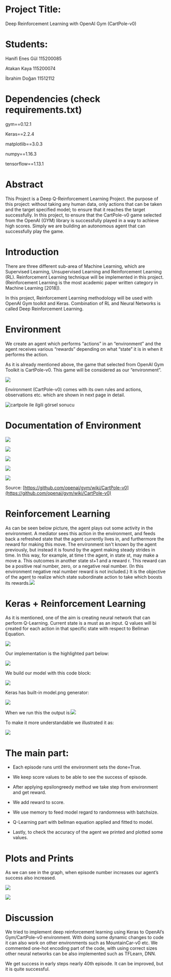 # Project Title:

Deep Reinforcement Learning with OpenAI Gym (CartPole-v0)  

# Students:

Hanifi Enes Gül 115200085

Atakan Kaya 115200074

İbrahim Doğan 11512112

  
# Dependencies (check requirements.txt)
gym==0.12.1

Keras==2.2.4

matplotlib==3.0.3

numpy==1.16.3

tensorflow==1.13.1

# Abstract

This Project is a Deep Q-Reinforcement Learning Project. the purpose of this project: without taking any human data, only actions that can be taken and the target specified model; to ensure that it reaches the target successfully. In this project, to ensure that the CartPole-v0 game selected from the OpenAI (GYM) library is successfully played in a way to achieve high scores. Simply we are building an autonomous agent that can successfully play the game.

  

# Introduction

There are three different sub-area of Machine Learning, which are Supervised Learning, Unsupervised Learning and Reinforcement Learning (RL). Reinforcement Learning technique will be implemented in this project. (Reinforcement Learning is the most academic paper written category in Machine Learning [2018]).

In this project, Reinforcement Learning methodology will be used with OpenAI Gym toolkit and Keras. Combination of RL and Neural Networks is called Deep Reinforcement Learning.

  

# Environment

We create an agent which performs “actions” in an “environment” and the agent receives various “rewards” depending on what “state” it is in when it performs the action.

As it is already mentioned above, the game that selected from OpenAI Gym Toolkit is CartPole-v0. This game will be considered as our “environment”.

![](https://lh6.googleusercontent.com/RYNQqU2HPPF8N765zDev8jgdouUzW47UYup7-pURxXiuei41A0EXOzt0zkEY65mPMzPMfJxTbIccDqybSKnZMKEyoFEWmHN5o_RCvKVBhlVJSx8VmeKSnL1_XNIwXAX4ZyrPB9OOOSvBfiePkA)

Environment (CartPole-v0) comes with its own rules and actions, observations etc. which are shown in next page in detail.

  
![cartpole ile ilgili görsel sonucu](https://lh3.googleusercontent.com/CizYrd298-X9l8lrndwHewshdFG2b7iJSf-cPfquVf4HOCaK5YgK1SPuSnGAA12is-t5LWE815iCgSYQ9HzIdPm3V79-sK96LIGiBLbzYPu3cPCBov-soNI2hWTJ9q4F1gTScdMu9vHBFsu2uA)

# Documentation of Environment

![](https://lh5.googleusercontent.com/nbEIET8XH3wqOUc_BcZjgZJRFAvrQm_nVd1WCnZd4jIfcyv7931n43SfRoxtizqEKztmw-rLNU9ue6O6lD0bDIQvhs-e0Zwwo6WA-I2C7aNu5-OJwV8F1l-T7yZ8DNkeG3hUfBbX-HzUIRpZpQ)

![](https://lh3.googleusercontent.com/hxWAjSvwvdeARJTuwg5odbAM7830HPAsRSQz1UMW6o_AfEdMnZmV_oA1vO-bJEtKAPWsDRvrwnib2i8cj8yxvP7fayvbFDuNGPhYcrhGQYhbvdKRcYpFN6Mh8J3-ei0Fph_S2vUcFHLeusnRPA)

![](https://lh3.googleusercontent.com/fnNePIrY8ljA3Bq9Wt7fAw1w6kxB6ZGhvNaIO9gQZWORHfwijvo8NG8BpRNtT-_1zvF8IQrgqcHbVqMsWCpGR5hdC1wxTCd5pSmWn6XElPiFzhUjoczamQym0VHLoxZ38aVxJH86mfXzLE8xHg)

![](https://lh4.googleusercontent.com/Cr30u-u6LGEKXzg3lmRKJ9-CpZkcBVETa19ySHX19Q-lELkyfV46mBzAxg7NPeCz9Gr_tvCGBUOsHM4_MawcthiX1_Cw5mrBmrlEDIbmS1C5hYZc0BUKqD_wq9fcPdKhnUbbgKLh7jN58nspQw)

![](https://lh4.googleusercontent.com/d9pEVjYlE426BGlCdp3TR_O8Idl4vFV6vkuuyy6L7QeJIQw6q6-ArHGdACWQ2a9lkpf0a28ME4riSVVvVu-u1n3vU7AMc1Ee99cxh3DY6E8j7GLOudycBlitWOk_00YSw5T1nHRVPbC6xm_9sQ)

Source: [https://github.com/openai/gym/wiki/CartPole-v0](https://github.com/openai/gym/wiki/CartPole-v0)

  
  

# Reinforcement Learning

As can be seen below picture, the agent plays out some activity in the environment. A mediator sees this action in the environment, and feeds back a refreshed state that the agent currently lives in, and furthermore the reward for making this move. The environment isn't known by the agent previously, but instead it is found by the agent making steady strides in time. In this way, for example, at time t the agent, in state st, may make a move a. This outcomes in another state st+1 and a reward r. This reward can be a positive real number, zero, or a negative real number. (In this environment negative real number reward is not included.) It is the objective of the agent to realize which state subordinate action to take which boosts its rewards.![](https://lh3.googleusercontent.com/d5ox3TQqnT_gxy49vs4RG07-cKQn2Df7324CW_AbXd-nTnLoo891FZUcZjrxo22sHVHhGF7k4z3hD2fKWq7Ygyo3W_BZNZF_StxWgEmZ1V_8s0pRiG6DFCkhe0PMCFd8pKJ7ct1LjVTOM0v3Zg)

  

# Keras + Reinforcement Learning

As it is mentioned, one of the aim is creating neural network that can perform Q-Learning. Current state is a must as an input. Q values will bi created for each action in that specific state with respect to Bellman Equation.

![](https://lh5.googleusercontent.com/pp_FzNg9lj8gcL8vloiIdmSKpVfNnt08IbIWuYa0h391Qaot8VOmNz6cpitCbEoM1m6M8oD_cUA9s-k0PSzsfsArNAfeqfm-qS9iZWtZLoM6PYjbXCTX7Uo-iBp9rvqAa5fZrnnqb3tE76_bXA)

Our implementation is the highlighted part below:

![](https://lh3.googleusercontent.com/x6hewoINMZV0dVBw3YPGuAo4RjweQWq3DT_v1pg_cTIIT8z4CfGzxQbu68AObXe3od_MbLFY-iNIHhq7AVD28_1fLx8n81srEcZtiQRG4gaOtinjkxfNvP3lQaCaU6JXSlQhmGnZ2CYKk8ZNrQ)

  
  

We build our model with this code block:

![](https://lh4.googleusercontent.com/MSgB5NGpZag4Qq_Aw0jHI9xD45DpnnxPNOu8P_EZo9zxmD9Mux9Lg2vh1Jp1jn49Ihzze9MYaSdkpfaCfUG7LXQW7a0kok4G-NjYLvSpILo0iyEaBTJihP7ALDwtZCvzQcXfQBa83poIWOQ1zg)

  

Keras has built-in model.png generator:

![](https://lh4.googleusercontent.com/4dxzPwQcE7hgc4BPBAI31oGEkdJoUQ8yRNSfJ8y4HK81Kvps5esr7YVWXVuEtysP_82uk54MAcSoBxPryWg3S99waWPvthuqBhyniEaKNYxXW384GMIA_J050sOMecDZ1a0US1KosXgdRyxWdw)

When we run this the output is:![](https://lh5.googleusercontent.com/NDjvPNI2hDPmqUu-jXqGKaCrEYEGwY2-HqG2gbh1P-aVUHx65A4djp81_JvcficZuoHVLzG90HCzduDlpJeg9HSQ_96RgEOLZxDnU-nH3zn-hYuIFDIY-ZdtzElK9UuqLATjwqInjn4pdAeDIQ)

  
  
  
  
  
  
  
  
  

To make it more understandable we illustrated it as:

  
![](https://lh3.googleusercontent.com/cmhZRGZ4j4fwmAUX8C1JDDQdr3Z3EXgNz0YJAMzRYP-_e083zWp6li_zy2XKQ4uNJwB2K-bhSZ-MTfAn8CV7t3YQ7kCD4D17liXosig26aI945qgMNgsIp0bNOfXOjRFfTTS6Bc8g6MfWovxqA)

# The main part:
-   Each episode runs until the environment sets the done=True.
    
-   We keep score values to be able to see the success of episode.
    
-   After applying epsilongreedy method we take step from environment and get reward.
    
-   We add reward to score.
    
-   We use memory to feed model regard to randomness with batchsize.
    
-   Q-Learning part with bellman equation applied and fitted to model.
    
-   Lastly, to check the accuracy of the agent we printed and plotted some values.
    
  
  

# Plots and Prints

As we can see in the graph, when episode number increases our agent’s success also increased.

![](https://lh4.googleusercontent.com/XRCsGf6C6oW-uuLJ9ysW_ERYplFnOFi6LvipxMBSiv--b4UZ1aeJi73qjCVhWe9zVxrjrWCoV6TT1yGyMQn9Lmh5IMA3o1hMiQKwdul1Gojmg7EgDEZlm0psDfzC9AFFvLeZhFrRLv7xjv8MHQ)

![](https://lh4.googleusercontent.com/_T7i4W-JXHLAE7KOL_l_VtEzig8VRCKhAOhMz9SP2g7rs0whgmOjzx7vzAa153txWCkIObcB0B_rqFqmHccMxAERAgWh99rMNa-ru8D4fplTtG1tMgTaWXQtNv41Vngc-NfHVVGw2kYFuz_iTA)

  

# Discussion

We tried to implement deep reinforcement learning using Keras to OpenAI’s Gym/CartPole-v0 environment. With doing some dynamic changes to code it can also work on other environments such as MountainCar-v0 etc. We commented one-hot encoding part of the code, with using correct sizes other neural networks can be also implemented such as TFLearn, DNN.

We get success in early steps nearly 40th episode. It can be improved, but it is quite successful.

